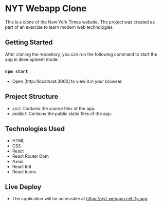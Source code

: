 # NYT Webapp Clone

This is a clone of the New York Times website. The project was created as part of an exercise to learn modern web technologies.

## Getting Started

After cloning the repository, you can run the following command to start the app in development mode:
### `npm start`

* Open [http://localhost:3000] to view it in your browser.

## Project Structure
* src/: Contains the source files of the app.
* public/: Contains the public static files of the app.


## Technologies Used
* HTML
* CSS
* React
* React Router Dom
* Axios
* React Intl
* React Icons

## Live Deploy
* The application will be accessible at https://nyt-webapp.netlify.app
